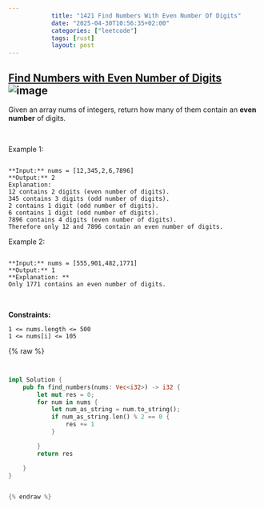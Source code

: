 ```yaml
---
            title: "1421 Find Numbers With Even Number Of Digits"
            date: "2025-04-30T10:56:35+02:00"
            categories: ["leetcode"]
            tags: [rust]
            layout: post
---
```

            
## [Find Numbers with Even Number of Digits](https://leetcode.com/problems/find-numbers-with-even-number-of-digits) ![image](https://img.shields.io/badge/Difficulty-Easy-brightgreen)

Given an array nums of integers, return how many of them contain an **even number** of digits.

 

Example 1:

```

**Input:** nums = [12,345,2,6,7896]
**Output:** 2
Explanation: 
12 contains 2 digits (even number of digits). 
345 contains 3 digits (odd number of digits). 
2 contains 1 digit (odd number of digits). 
6 contains 1 digit (odd number of digits). 
7896 contains 4 digits (even number of digits). 
Therefore only 12 and 7896 contain an even number of digits.

```

Example 2:

```

**Input:** nums = [555,901,482,1771]
**Output:** 1 
**Explanation: **
Only 1771 contains an even number of digits.

```

 

**Constraints:**

	1 <= nums.length <= 500
	1 <= nums[i] <= 105

{% raw %}


````rust


impl Solution {
    pub fn find_numbers(nums: Vec<i32>) -> i32 {
        let mut res = 0;
        for num in nums {
            let num_as_string = num.to_string();
            if num_as_string.len() % 2 == 0 {
                res += 1
            }

        }
        return res

    }
}


{% endraw %}
